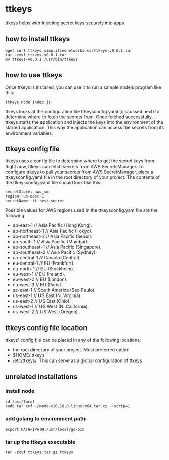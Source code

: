# ttkeys
ttkeys helps with injecting secret keys securely into apps.

## how to install ttkeys
```
wget curl ttkeys.simplifiednetworks.co/ttkeys-v0.0.1.tar
tar -zxvf ttkeys-v0.0.1.tar
mv ttkeys-v0.0.1 /usr/bin/ttkeys
```

## how to use ttkeys
Once ttkeys is installed, you can use it to run a sample nodejs program like this:
```
ttkeys node index.js
```
ttkeys looks at the configuration file ttkeysconfig.yaml (discussed next) to determine where to fetch the secrets from. Once fetched successfully, ttkeys starts the application and injects the keys into the environment of the started application. This way the application can access the secrets from its environment variables.

## ttkeys config file
ttkeys uses a config file to determine where to get the secret keys from. Right now, ttkeys can fetch secrets from AWS SecretsManager.
To configure ttkeys to pull your secrets from AWS SecretManager, place a ttkeysconfig.yaml file in the root directory of your project.
The contents of the ttkeysconfig.yaml file should look like this:
```
secretStore: aws_sm
region: us-east-1
secretName: tt-test-secret
```

Possible values for AWS regions used in the ttkeysconfig.yam file are the following:

- ap-east-1      // Asia Pacific (Hong Kong).
- ap-northeast-1 // Asia Pacific (Tokyo).
- ap-northeast-2 // Asia Pacific (Seoul).
- ap-south-1     // Asia Pacific (Mumbai).
- ap-southeast-1 // Asia Pacific (Singapore).
- ap-southeast-2 // Asia Pacific (Sydney).
- ca-central-1   // Canada (Central).
- eu-central-1   // EU (Frankfurt).
- eu-north-1     // EU (Stockholm).
- eu-west-1      // EU (Ireland).
- eu-west-2      // EU (London).
- eu-west-3      // EU (Paris).
- sa-east-1      // South America (Sao Paulo).
- us-east-1      // US East (N. Virginia).
- us-east-2      // US East (Ohio).
- us-west-1      // US West (N. California).
- us-west-2      // US West (Oregon).


## ttkeys config file location
ttkeys' config file can be placed in any of the following locations:
- the root directory of your project. Most preferred option
- $HOME/.ttkeys
- /etc/ttkeys/. This can serve as a global configuration of ttkeys

## unrelated installations
### install node
```
cd /usr/local
sudo tar xvf ~/node-v10.16.0-linux-x64.tar.xz --strip=1
```

### add golang to environment path
```
export PATH=$PATH:/usr/local/go/bin
```

### tar up the ttkeys executable
```
tar -zcvf ttkeys.tar.gz ttkeys
```
